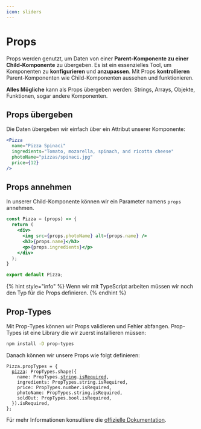 ```yaml
---
icon: sliders
---
```


# Props

Props werden genutzt, um Daten von einer **Parent-Komponente zu einer Child-Komponente** zu übergeben. Es ist ein essenzielles Tool, um Komponenten zu **konfigurieren** und **anzupassen**. Mit Props **kontrollieren** Parent-Komponenten wie Child-Komponenten aussehen und funktionieren.

**Alles Mögliche** kann als Props übergeben werden: Strings, Arrays, Objekte, Funktionen, sogar andere Komponenten.

## Props übergeben

Die Daten übergeben wir einfach über ein Attribut unserer Komponente:

```jsx
<Pizza
  name="Pizza Spinaci"
  ingredients="Tomato, mozarella, spinach, and ricotta cheese"
  photoName="pizzas/spinaci.jpg"
  price={12}
/>
```

## Props annehmen

In unserer Child-Komponente können wir ein Parameter namens `props` annehmen.

```jsx
const Pizza = (props) => {
  return (
    <div>
      <img src={props.photoName} alt={props.name} />
      <h3>{props.name}</h3>
      <p>{props.ingredients}</p>
    </div>
  );
}

export default Pizza;
```

{% hint style="info" %}
Wenn wir mit TypeScript arbeiten müssen wir noch den Typ für die Props definieren.
{% endhint %}

## Prop-Types

Mit Prop-Types können wir Props validieren und Fehler abfangen. Prop-Types ist eine Library die wir zuerst installieren müssen:

```bash
npm install -D prop-types
```

Danach können wir unsere Props wie folgt definieren:

<pre class="language-jsx"><code class="lang-jsx">Pizza.propTypes = {
  <a data-footnote-ref href="#user-content-fn-1">pizza</a>: PropTypes.shape({
    name: PropTypes.<a data-footnote-ref href="#user-content-fn-2">string</a>.<a data-footnote-ref href="#user-content-fn-3">isRequired</a>,
    ingredients: PropTypes.string.isRequired,
    price: PropTypes.number.isRequired,
    photoName: PropTypes.string.isRequired,
    soldOut: PropTypes.bool.isRequired,
  }).isRequired,
};
</code></pre>

Für mehr Informationen konsultiere die [offizielle Dokumentation](https://www.npmjs.com/package/prop-types?activeTab=readme).

[^1]: Wir definieren ein Prop `pizza` welches ein Objekt ist mit den Properties `name`, `soldOut`, etc.

[^2]: Datentyp des Properties

[^3]: Muss zwingend vorhanden sein
